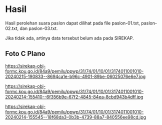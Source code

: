 # Hasil

Hasil perolehan suara paslon dapat dilihat pada file paslon-01.txt, paslon-02.txt, dan paslon-03.txt.

Jika tidak ada, artinya data tersebut belum ada pada SIREKAP.

## Foto C Plano

https://sirekap-obj-formc.kpu.go.id/84a9/pemilu/ppwp/31/74/01/10/01/3174011001010-20240215-190833--8694ca1e-b96c-4901-89be-06025076e6e7.jpg

https://sirekap-obj-formc.kpu.go.id/84a9/pemilu/ppwp/31/74/01/10/01/3174011001010-20240214-155410--6f356b9e-67f2-4845-84ea-8cbd943b4dff.jpg

https://sirekap-obj-formc.kpu.go.id/84a9/pemilu/ppwp/31/74/01/10/01/3174011001010-20240214-155545--18f68da3-0b3b-4739-88a7-840556ee98cd.jpg
